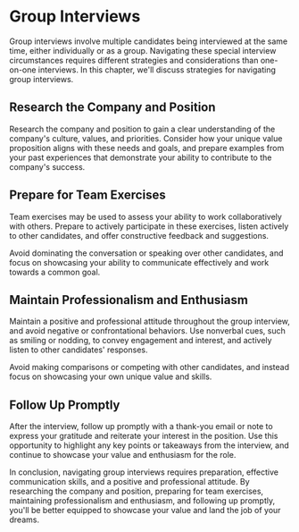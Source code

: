 Group Interviews
=======================================================================

Group interviews involve multiple candidates being interviewed at the same time, either individually or as a group. Navigating these special interview circumstances requires different strategies and considerations than one-on-one interviews. In this chapter, we'll discuss strategies for navigating group interviews.

Research the Company and Position
---------------------------------

Research the company and position to gain a clear understanding of the company's culture, values, and priorities. Consider how your unique value proposition aligns with these needs and goals, and prepare examples from your past experiences that demonstrate your ability to contribute to the company's success.

Prepare for Team Exercises
--------------------------

Team exercises may be used to assess your ability to work collaboratively with others. Prepare to actively participate in these exercises, listen actively to other candidates, and offer constructive feedback and suggestions.

Avoid dominating the conversation or speaking over other candidates, and focus on showcasing your ability to communicate effectively and work towards a common goal.

Maintain Professionalism and Enthusiasm
---------------------------------------

Maintain a positive and professional attitude throughout the group interview, and avoid negative or confrontational behaviors. Use nonverbal cues, such as smiling or nodding, to convey engagement and interest, and actively listen to other candidates' responses.

Avoid making comparisons or competing with other candidates, and instead focus on showcasing your own unique value and skills.

Follow Up Promptly
------------------

After the interview, follow up promptly with a thank-you email or note to express your gratitude and reiterate your interest in the position. Use this opportunity to highlight any key points or takeaways from the interview, and continue to showcase your value and enthusiasm for the role.

In conclusion, navigating group interviews requires preparation, effective communication skills, and a positive and professional attitude. By researching the company and position, preparing for team exercises, maintaining professionalism and enthusiasm, and following up promptly, you'll be better equipped to showcase your value and land the job of your dreams.
